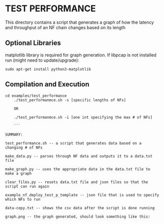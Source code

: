 TEST PERFORMANCE
==
This directory contains a script that generates a graph of how the latency and throughput of an NF chain changes based on its length

Optional Libraries
--
matplotlib library is required for graph generation.
If libpcap is not installed run (might need to update/upgrade):
```
sudo apt-get install python3-matplotlib
```

Compilation and Execution
--
```
cd examples/test_performance
	./test_performanmce.sh -s [specific lengths of NFs]

	OR

	./test_performanmce.sh -i [one int specifying the max # of NFs]

	```

SUMMARY: 

test_performance.sh -- a script that generates data based on a changing # of NFs  

make_data.py -- parses through NF data and outputs it to a data.txt file

make_graph.py -- uses the appropriate data in the data.txt file to make a graph 

clear_files.py -- resets data.txt file and json files so that the script can run again 

example_nf_deploy_test_p_template -- json file that is used to specify which NFs to run

data-copy.txt -- shows the csv data after the script is done running

graph.png -- the graph generated, should look something like this: 
